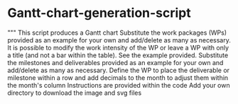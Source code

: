 # Gantt-chart-generation-script
"""
This script produces a Gantt chart
Substitute the work packages (WPs) provided as an example for your own and add/delete as many as necessary. It is possible to modify the work intensity of the WP or leave a WP with only a title (and not a bar within the table). See the example provided.
Substitute the milestones and deliverables provided as an example for your own and add/delete as many as necessary. Define the WP to place the deliverable or milestone within a row and add decimals to the month to adjust them within the month's column
Instructions are provided within the code
Add your own directory to download the image and svg files
